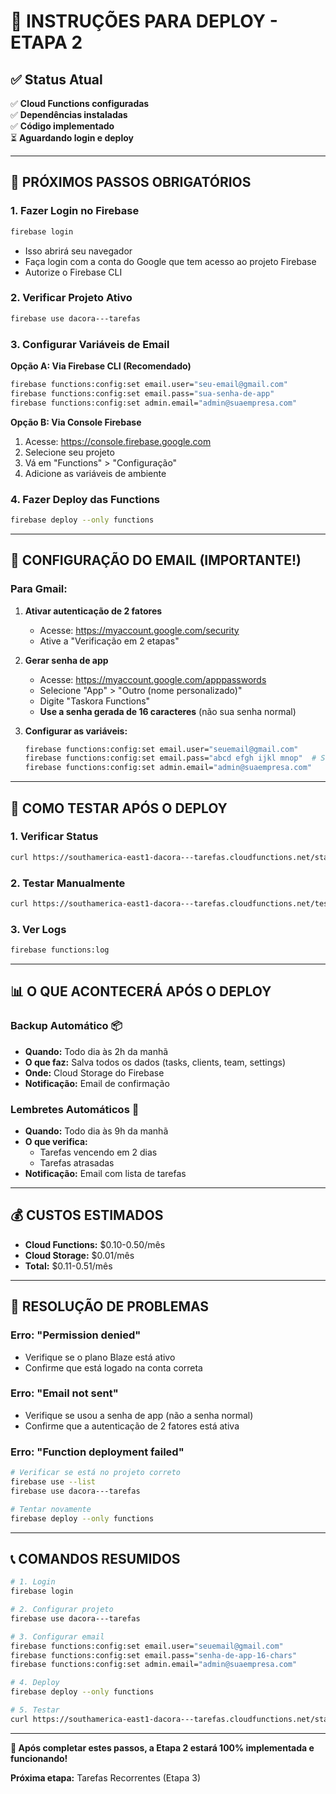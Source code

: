 # 🚀 INSTRUÇÕES PARA DEPLOY - ETAPA 2

## ✅ Status Atual

✅ **Cloud Functions configuradas**  
✅ **Dependências instaladas**  
✅ **Código implementado**  
⏳ **Aguardando login e deploy**

---

## 🔑 PRÓXIMOS PASSOS OBRIGATÓRIOS

### 1. **Fazer Login no Firebase**
```bash
firebase login
```
- Isso abrirá seu navegador
- Faça login com a conta do Google que tem acesso ao projeto Firebase
- Autorize o Firebase CLI

### 2. **Verificar Projeto Ativo**
```bash
firebase use dacora---tarefas
```

### 3. **Configurar Variáveis de Email**

**Opção A: Via Firebase CLI (Recomendado)**
```bash
firebase functions:config:set email.user="seu-email@gmail.com"
firebase functions:config:set email.pass="sua-senha-de-app"
firebase functions:config:set admin.email="admin@suaempresa.com"
```

**Opção B: Via Console Firebase**
1. Acesse: https://console.firebase.google.com
2. Selecione seu projeto
3. Vá em "Functions" > "Configuração"
4. Adicione as variáveis de ambiente

### 4. **Fazer Deploy das Functions**
```bash
firebase deploy --only functions
```

---

## 📧 CONFIGURAÇÃO DO EMAIL (IMPORTANTE!)

### Para Gmail:

1. **Ativar autenticação de 2 fatores**
   - Acesse: https://myaccount.google.com/security
   - Ative a "Verificação em 2 etapas"

2. **Gerar senha de app**
   - Acesse: https://myaccount.google.com/apppasswords
   - Selecione "App" > "Outro (nome personalizado)"
   - Digite "Taskora Functions"
   - **Use a senha gerada de 16 caracteres** (não sua senha normal)

3. **Configurar as variáveis:**
   ```bash
   firebase functions:config:set email.user="seuemail@gmail.com"
   firebase functions:config:set email.pass="abcd efgh ijkl mnop"  # Senha de app
   firebase functions:config:set admin.email="admin@suaempresa.com"
   ```

---

## 🧪 COMO TESTAR APÓS O DEPLOY

### 1. **Verificar Status**
```bash
curl https://southamerica-east1-dacora---tarefas.cloudfunctions.net/statusAutomacoes
```

### 2. **Testar Manualmente**
```bash
curl https://southamerica-east1-dacora---tarefas.cloudfunctions.net/testarAutomacoes
```

### 3. **Ver Logs**
```bash
firebase functions:log
```

---

## 📊 O QUE ACONTECERÁ APÓS O DEPLOY

### **Backup Automático** 📦
- **Quando:** Todo dia às 2h da manhã
- **O que faz:** Salva todos os dados (tasks, clients, team, settings)
- **Onde:** Cloud Storage do Firebase
- **Notificação:** Email de confirmação

### **Lembretes Automáticos** 📧
- **Quando:** Todo dia às 9h da manhã
- **O que verifica:**
  - Tarefas vencendo em 2 dias
  - Tarefas atrasadas
- **Notificação:** Email com lista de tarefas

---

## 💰 CUSTOS ESTIMADOS

- **Cloud Functions:** $0.10-0.50/mês
- **Cloud Storage:** $0.01/mês
- **Total:** $0.11-0.51/mês

---

## 🚨 RESOLUÇÃO DE PROBLEMAS

### Erro: "Permission denied"
- Verifique se o plano Blaze está ativo
- Confirme que está logado na conta correta

### Erro: "Email not sent"
- Verifique se usou a senha de app (não a senha normal)
- Confirme que a autenticação de 2 fatores está ativa

### Erro: "Function deployment failed"
```bash
# Verificar se está no projeto correto
firebase use --list
firebase use dacora---tarefas

# Tentar novamente
firebase deploy --only functions
```

---

## 📞 COMANDOS RESUMIDOS

```bash
# 1. Login
firebase login

# 2. Configurar projeto
firebase use dacora---tarefas

# 3. Configurar email
firebase functions:config:set email.user="seuemail@gmail.com"
firebase functions:config:set email.pass="senha-de-app-16-chars"
firebase functions:config:set admin.email="admin@suaempresa.com"

# 4. Deploy
firebase deploy --only functions

# 5. Testar
curl https://southamerica-east1-dacora---tarefas.cloudfunctions.net/statusAutomacoes
```

---

**🎉 Após completar estes passos, a Etapa 2 estará 100% implementada e funcionando!**

**Próxima etapa:** Tarefas Recorrentes (Etapa 3)